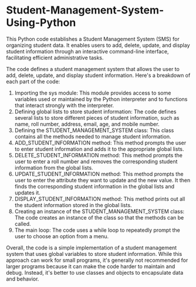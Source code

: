 # Student-Management-System-Using-Python
This Python code establishes a Student Management System (SMS) for organizing student data. It enables users to add, delete, update, and display student information through an interactive command-line interface, facilitating efficient administrative tasks.

The code defines a student management system that allows the user to add, delete, update, and display student information. Here's a breakdown of each part of the code:
1. Importing the sys module: This module provides access to some variables used or maintained by the Python interpreter and to functions that interact strongly with the interpreter.
2. Defining global lists to store student information: The code defines several lists to store different pieces of student information, such as name, roll number, address, email, age, and mobile number.
3. Defining the STUDENT_MANAGEMENT_SYSTEM class: This class contains all the methods needed to manage student information.
4. ADD_STUDENT_INFORMATION method: This method prompts the user to enter student information and adds it to the appropriate global lists.
5. DELETE_STUDENT_INFORMATION method: This method prompts the user to enter a roll number and removes the corresponding student information from the global lists.
6. UPDATE_STUDENT_INFORMATION method: This method prompts the user to enter the attribute they want to update and the new value. It then finds the corresponding student information in the global lists and updates it.
7. DISPLAY_STUDENT_INFORMATION method: This method prints out all the student information stored in the global lists.
8. Creating an instance of the STUDENT_MANAGEMENT_SYSTEM class: The code creates an instance of the class so that the methods can be called.
9. The main loop: The code uses a while loop to repeatedly prompt the user to choose an option from a menu.

Overall, the code is a simple implementation of a student management system that uses global variables to store student information. While this approach can work for small programs, it's generally not recommended for larger programs because it can make the code harder to maintain and debug. Instead, it's better to use classes and objects to encapsulate data and behavior.
